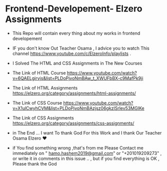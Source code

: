 # Frontend-Developement- Elzero Assignments

- This Repo will contain every thing about my works in frontend developement

- IF you don't know Out Teacher Osama , I advice you to watch This channel https://www.youtube.com/c/ElzeroInfo/playlists .

- I Solved The HTML and CSS Assignments in The New Courses

- The Link of HTML Course https://www.youtube.com/watch?v=6QAELgirvjs&list=PLDoPjvoNmBAw_t_XWUFbBX-c9MafPk9ji

- The Link of HTML Assignments https://elzero.org/category/assignments/html-assignments/

- The Link of CSS Course https://www.youtube.com/watch?v=X1ulCwyhCVM&list=PLDoPjvoNmBAzjsz06gkzlSrlev53MGIKe

- The Link of CSS Assignments https://elzero.org/category/assignments/css-assignments/

- in The End ... I want To thank God For this Work and I thank Our Teacher Osama Elzero ♥

- if You find something wrong ,that's from me Please Contact me immediately on " hamo.hashem2019@gmail.com" or "+201019209273" ,
  or write it in comments in this issue .. , but if you find everything is OK , Please thank the God
